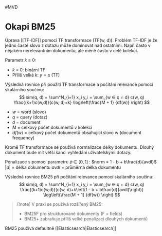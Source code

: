 #MVD 
# Okapi BM25
Úprava [[TF-IDF]] pomocí TF transformace (TF(w, d)). Problém TF-IDF je že jedno časté slovo z dotazu může dominovat nad ostatními. Např. často v nějakém nerelevantním dokumentu, ale méně často v celé kolekci. 

Parametr 𝑘 ≥ 0:
- $k$ = 0: binární TF
- Příliš velké k: $y=x$ (TF)

Výsledná rovnice při použití TF transformace a počítání relevance pomocí skalárního součinu: 
$$
sim(q, d) = \sum^N_{i=1} x_i y_i = \sum_{w ∈ q ∩ d} c(w, q) \frac{(k+1)c(w,d)}{c(w, d)+k} \log\left(\frac{M + 1} {df(w)} \right) 
$$
- $w$ = word (slovo)
- $q$ = query (dotaz)
- $d$ = document
- $M$ = celkový počet dokumentů v kolekci 
- $df(w)$ = celkový počet dokumentů obsahující slovo w (document frequency)

Kromě TF transformace se používá normalizace délky dokumentu. Dlouhý dokument bude mít větší šanci vyhledání uživatelskými dotazy.

Penalizace s pomocí parametru $𝑏 ∈ [0 , 1]$ :
$norm = 1 - b + b\frac{d}{avdl}$ 
$|d|$ = délka dokumentu 
$avdl$ = průměrná délka dokumentu

Výsledná rovnice BM25 při počítání relevance pomocí skalárního součinu:
$$
sim(q, d) = \sum^N_{i=1} x_i y_i = \sum_{w ∈ q ∩ d} c(w, q) \frac{(k+1)c(w,d)}{c(w, d)+k\left(1 - b + b\frac{d}{avdl}\right)} \log\left(\frac{M + 1} {df(w)} \right) 
$$
> [!note] V praxi se používá rozšířený BM25:
>- BM25F pro strukturované dokumenty (F = fields)
>- BM25+ zabraňuje příliš velké penalizaci dlouhých dokumentů

BM25 používá defaultně [[Elasticsearch|Elasticsearch]]